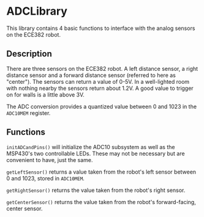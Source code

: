 ADCLibrary
==========

This library contains 4 basic functions to interface with the analog sensors on the ECE382 robot.

## Description

There are three sensors on the ECE382 robot.  A left distance sensor, a right distance sensor and a forward
distance sensor (referred to here as "center").  The sensors can return a value of 0-5V.  In a well-lighted
room with nothing nearby the sensors return about 1.2V.  A good value to trigger on for walls is a little above 3V.

The ADC conversion provides a quantized value between 0 and 1023 in the `ADC10MEM` register.

## Functions

`initADCandPins()` will initialize the ADC10 subsystem as well as the MSP430's two controllable LEDs.  These may 
not be necessary but are convenient to have, just the same.

`getLeftSensor()` returns a value taken from the robot's left sensor between 0 and 1023, stored in `ADC10MEM`.

`getRightSensor()` returns the value taken from the robot's right sensor.

`getCenterSensor()` returns the value taken from the robot's forward-facing, center sensor.
